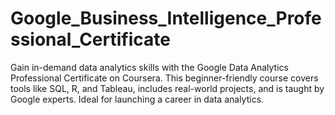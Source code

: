 # Google_Business_Intelligence_Professional_Certificate
Gain in-demand data analytics skills with the Google Data Analytics Professional Certificate on Coursera. This beginner-friendly course covers tools like SQL, R, and Tableau, includes real-world projects, and is taught by Google experts. Ideal for launching a career in data analytics.

